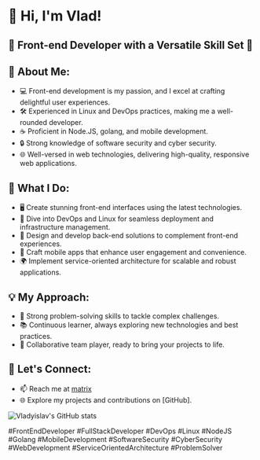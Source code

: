 # 👋 Hi, I'm Vlad!

## 🚀 Front-end Developer with a Versatile Skill Set 🚀

## 🌟 About Me:
- 💻 Front-end development is my passion, and I excel at crafting delightful user experiences.
- 🛠️ Experienced in Linux and DevOps practices, making me a well-rounded developer.
- ☕ Proficient in Node.JS, golang, and mobile development.
- 🔒 Strong knowledge of software security and cyber security.
- 🌐 Well-versed in web technologies, delivering high-quality, responsive web applications.

## 🔨 What I Do:
- 🖥️ Create stunning front-end interfaces using the latest technologies.
- 🧰 Dive into DevOps and Linux for seamless deployment and infrastructure management.
- 🧩 Design and develop back-end solutions to complement front-end experiences.
- 📱 Craft mobile apps that enhance user engagement and convenience.
- 🌍 Implement service-oriented architecture for scalable and robust applications.

## 💡 My Approach:
- 💪 Strong problem-solving skills to tackle complex challenges.
- 📚 Continuous learner, always exploring new technologies and best practices.
- 🤝 Collaborative team player, ready to bring your projects to life.

## 🔗 Let's Connect:
- 📫 Reach me at [matrix](https://matrix.to/#/#kusyka911:matrix.org)
- 🌐 Explore my projects and contributions on [GitHub].

![Vladyislav's GitHub stats](https://github-readme-stats.vercel.app/api?username=kusyka911&show_icons=true&theme=github_dark&count_private=true&include_all_commits=true#1)

<!--
**kusyka911/kusyka911** is a ✨ _special_ ✨ repository because its `README.md` (this file) appears on your GitHub profile.

Here are some ideas to get you started:

- 🔭 I’m currently working on ...
- 🌱 I’m currently learning ...
- 👯 I’m looking to collaborate on ...
- 🤔 I’m looking for help with ...
- 💬 Ask me about ...
- 📫 How to reach me: ...
- 😄 Pronouns: ...
- ⚡ Fun fact: ...
-->

#FrontEndDeveloper #FullStackDeveloper #DevOps #Linux #NodeJS #Golang #MobileDevelopment #SoftwareSecurity #CyberSecurity #WebDevelopment #ServiceOrientedArchitecture #ProblemSolver
